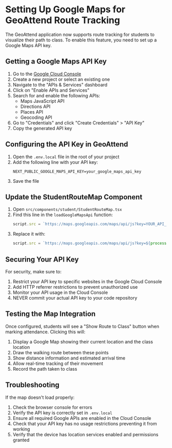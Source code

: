 # Setting Up Google Maps for GeoAttend Route Tracking

The GeoAttend application now supports route tracking for students to visualize their path to class. To enable this feature, you need to set up a Google Maps API key.

## Getting a Google Maps API Key

1. Go to the [Google Cloud Console](https://console.cloud.google.com/)
2. Create a new project or select an existing one
3. Navigate to the "APIs & Services" dashboard
4. Click on "Enable APIs and Services"
5. Search for and enable the following APIs:
   - Maps JavaScript API
   - Directions API
   - Places API
   - Geocoding API
6. Go to "Credentials" and click "Create Credentials" > "API Key"
7. Copy the generated API key

## Configuring the API Key in GeoAttend

1. Open the `.env.local` file in the root of your project
2. Add the following line with your API key:
   ```
   NEXT_PUBLIC_GOOGLE_MAPS_API_KEY=your_google_maps_api_key
   ```
3. Save the file

## Update the StudentRouteMap Component

1. Open `src/components/student/StudentRouteMap.tsx`
2. Find this line in the `loadGoogleMapsApi` function:
   ```javascript
   script.src = `https://maps.googleapis.com/maps/api/js?key=YOUR_API_KEY&libraries=places,geometry`;
   ```
3. Replace it with:
   ```javascript
   script.src = `https://maps.googleapis.com/maps/api/js?key=${process.env.NEXT_PUBLIC_GOOGLE_MAPS_API_KEY}&libraries=places,geometry`;
   ```

## Securing Your API Key

For security, make sure to:

1. Restrict your API key to specific websites in the Google Cloud Console
2. Add HTTP referrer restrictions to prevent unauthorized use
3. Monitor your API usage in the Cloud Console
4. NEVER commit your actual API key to your code repository

## Testing the Map Integration

Once configured, students will see a "Show Route to Class" button when marking attendance. Clicking this will:

1. Display a Google Map showing their current location and the class location
2. Draw the walking route between these points
3. Show distance information and estimated arrival time
4. Allow real-time tracking of their movement
5. Record the path taken to class

## Troubleshooting

If the map doesn't load properly:

1. Check the browser console for errors
2. Verify the API key is correctly set in `.env.local`
3. Ensure all required Google APIs are enabled in the Cloud Console
4. Check that your API key has no usage restrictions preventing it from working
5. Verify that the device has location services enabled and permissions granted 